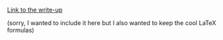 [Link to the write-up](https://hackmd.io/s/rJlemhMvV)

(sorry, I wanted to include it here but I also wanted to keep the cool LaTeX formulas)
